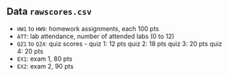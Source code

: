 ## Data `rawscores.csv`

- `HW1` to `HW9`: homework assignments, each 100 pts
- `ATT`: lab attendance, number of attended labs (0 to 12)
- `QZ1` to `QZ4`: quiz scores - quiz 1: 12 pts
                                quiz 2: 18 pts
                                quiz 3: 20 pts
                                quiz 4: 20 pts
- `EX1`: exam 1, 80 pts
- `EX2`: exam 2, 90 pts
